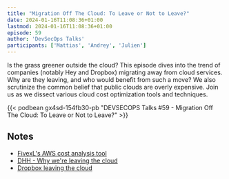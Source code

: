```yaml
---
title: "Migration Off The Cloud: To Leave or Not to Leave?"
date: 2024-01-16T11:08:36+01:00
lastmod: 2024-01-16T11:08:36+01:00
episode: 59
author: 'DevSecOps Talks'
participants: ['Mattias', 'Andrey', 'Julien']
---
```


Is the grass greener outside the cloud? This episode dives into the trend of companies (notably Hey and Dropbox) migrating away from cloud services. Why are they leaving, and who would benefit from such a move? We also scrutinize the common belief that public clouds are overly expensive. Join us as we dissect various cloud cost optimization tools and techniques.

<!--more-->

<!-- Player -->

{{< podbean gx4sd-154fb30-pb "DEVSECOPS Talks #59 - Migration Off The Cloud: To Leave or Not to Leave?" >}}

## Notes

* [FivexL's AWS cost analysis tool](https://github.com/fivexl/aws-cost-and-usage-report-generator)
* [DHH - Why we're leaving the cloud](https://world.hey.com/dhh/why-we-re-leaving-the-cloud-654b47e0)
* [Dropbox leaving the cloud](https://www.wired.com/2016/03/epic-story-dropboxs-exodus-amazon-cloud-empire/)
